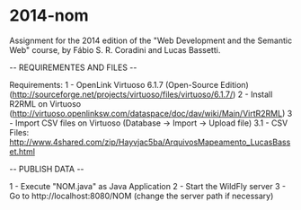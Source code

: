 2014-nom
========

Assignment for the 2014 edition of the "Web Development and the Semantic Web" course, by Fábio S. R. Coradini and Lucas Bassetti.

-- REQUIREMENTES AND FILES --

Requirements:
 1 - OpenLink Virtuoso 6.1.7 (Open-Source Edition) (http://sourceforge.net/projects/virtuoso/files/virtuoso/6.1.7/)
 2 - Install R2RML on Virtuoso (http://virtuoso.openlinksw.com/dataspace/doc/dav/wiki/Main/VirtR2RML)
 3 - Import CSV files on Virtuoso (Database -> Import -> Upload file)
  3.1 - CSV Files: http://www.4shared.com/zip/Hayvjac5ba/ArquivosMapeamento_LucasBasset.html

-- PUBLISH DATA --

 1 - Execute "NOM.java" as Java Application
 2 - Start the WildFly server
 3 - Go to http://localhost:8080/NOM (change the server path if necessary)
